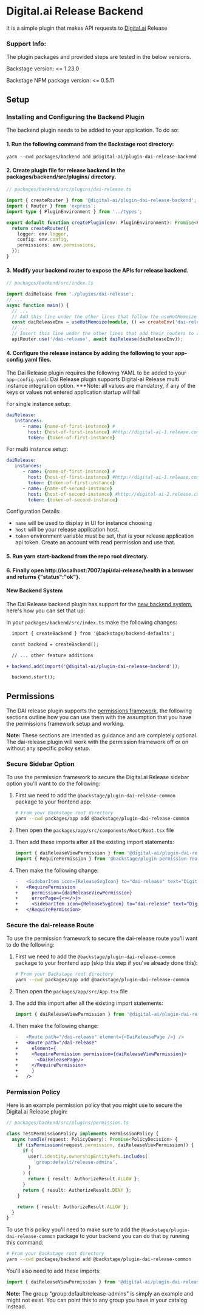 # Digital.ai Release Backend

It is a simple plugin that makes API requests to [Digital.ai](https://digital.ai/products/release/) Release

### Support Info:

The plugin packages and provided steps are tested in the below versions.

Backstage version: <= 1.23.0

Backstage NPM package version: <= 0.5.11

## Setup

### Installing and Configuring the Backend Plugin

The backend plugin needs to be added to your application. To do so:

#### 1. Run the following command from the Backstage root directory:

```shell
yarn --cwd packages/backend add @digital-ai/plugin-dai-release-backend
```

#### 2. Create plugin file for release backend in the packages/backend/src/plugins/ directory.

```ts
// packages/backend/src/plugins/dai-release.ts

import { createRouter } from '@digital-ai/plugin-dai-release-backend';
import { Router } from 'express';
import type { PluginEnvironment } from '../types';

export default function createPlugin(env: PluginEnvironment): Promise<Router> {
  return createRouter({
    logger: env.logger,
    config: env.config,
    permissions: env.permissions,
  });
}
```

#### 3. Modify your backend router to expose the APIs for release backend.

```ts
// packages/backend/src/index.ts

import daiRelease from './plugins/dai-release';
// ...
async function main() {
  // ...
  // Add this line under the other lines that follow the useHotMemoize pattern
  const daiReleaseEnv = useHotMemoize(module, () => createEnv('dai-release'));
  // ...
  // Insert this line under the other lines that add their routers to apiRouter in the same way
  apiRouter.use('/dai-release', await daiRelease(daiReleaseEnv));
```

#### 4. Configure the release instance by adding the following to your app-config.yaml files.

The Dai Release plugin requires the following YAML to be added to your `app-config.yaml`:
Dai Release plugin supports Digital-ai Release multi instance integration option.
***Note: all values are mandatory, if any of the keys or values not entered application startup will fail

For single instance setup:
```yaml
daiRelease:
   instances:
      - name: {name-of-first-instance} #
        host: {host-of-first-instance} #http://digital-ai-1.release.com:4516
        token: {token-of-first-instance}
```
For multi instance setup:
```yaml
daiRelease:
   instances:
      - name: {name-of-first-instance} #
        host: {host-of-first-instance} #http://digital-ai-1.release.com:4516
        token: {token-of-first-instance}
      - name: {name-of-second-instance}
        host: {host-of-second-instance} #http://digital-ai-2.release.com:4516
        token: {token-of-second-instance}
```

Configuration Details:

- `name` will be used to display in UI for instance choosing
- `host` will be your release application host.
- `token` environment variable must be set, that is your release application api token. Create an account with read permission and use that.

#### 5. Run yarn start-backend from the repo root directory.

#### 6. Finally open http://localhost:7007/api/dai-release/health in a browser and returns {"status":"ok"}.

#### New Backend System

The Dai Release backend plugin has support for the [new backend system](https://backstage.io/docs/backend-system/), here's how you can set that up:

In your `packages/backend/src/index.ts` make the following changes:

```diff
  import { createBackend } from '@backstage/backend-defaults';

  const backend = createBackend();

  // ... other feature additions

+ backend.add(import('@digital-ai/plugin-dai-release-backend'));

  backend.start();
```

## Permissions

The DAI release plugin supports the [permissions framework](https://backstage.io/docs/permissions/overview), the following sections outline how you can use them with the assumption that you have the permissions framework setup and working.

**Note:** These sections are intended as guidance and are completely optional. The dai-release plugin will work with the permission framework off or on without any specific policy setup.

### Secure Sidebar Option

To use the permission framework to secure the Digital.ai Release sidebar option you'll want to do the following:

1. First we need to add the `@backstage/plugin-dai-release-common` package to your frontend app:

   ```sh
   # From your Backstage root directory
   yarn --cwd packages/app add @backstage/plugin-dai-release-common
   ```

2. Then open the `packages/app/src/components/Root/Root.tsx` file
3. Then add these imports after all the existing import statements:

   ```ts
   import { daiReleaseViewPermission } from '@digital-ai/plugin-dai-release-common';
   import { RequirePermission } from '@backstage/plugin-permission-react';
   ```

4. Then make the following change:

   ```diff
   -   <SidebarItem icon={ReleaseSvgIcon} to="dai-release" text="Digital.ai Release" />
   +   <RequirePermission
   +     permission={daiReleaseViewPermission}
   +     errorPage={<></>}>
   +     <SidebarItem icon={ReleaseSvgIcon} to="dai-release" text="Digital.ai Release" />
   +   </RequirePermission>
   ```

### Secure the dai-release Route

To use the permission framework to secure the dai-release route you'll want to do the following:

1. First we need to add the `@backstage/plugin-dai-release-common` package to your frontend app (skip this step if you've already done this):

   ```sh
   # From your Backstage root directory
   yarn --cwd packages/app add @backstage/plugin-dai-release-common
   ```

2. Then open the `packages/app/src/App.tsx` file
3. The add this import after all the existing import statements:

   ```ts
   import { daiReleaseViewPermission } from '@digital-ai/plugin-dai-release-common';
   ```

4. Then make the following change:

   ```diff
   -   <Route path="/dai-release" element={<DaiReleasePage />} />
   +   <Route path="/dai-release"
   +     element={
   +     <RequirePermission permission={daiReleaseViewPermission}>
   +       <DaiReleasePage/>
   +     </RequirePermission>
   +     }
   +   />
   ```

### Permission Policy

Here is an example permission policy that you might use to secure the Digital.ai Release plugin:

```ts
// packages/backend/src/plugins/permission.ts

class TestPermissionPolicy implements PermissionPolicy {
  async handle(request: PolicyQuery): Promise<PolicyDecision> {
    if (isPermission(request.permission, daiReleaseViewPermission)) {
      if (
        user?.identity.ownershipEntityRefs.includes(
          'group:default/release-admins',
        )
      ) {
        return { result: AuthorizeResult.ALLOW };
      }
      return { result: AuthorizeResult.DENY };
    }

    return { result: AuthorizeResult.ALLOW };
  }
}
```

To use this policy you'll need to make sure to add the `@backstage/plugin-dai-release-common` package to your backend you can do that by running this command:

```sh
# From your Backstage root directory
yarn --cwd packages/backend add @backstage/plugin-dai-release-common
```

You'll also need to add these imports:

```ts
import { daiReleaseViewPermission } from '@digital-ai/plugin-dai-release-common';
```

**Note:** The group "group:default/release-admins" is simply an example and might not exist. You can point this to any group you have in your catalog instead.

